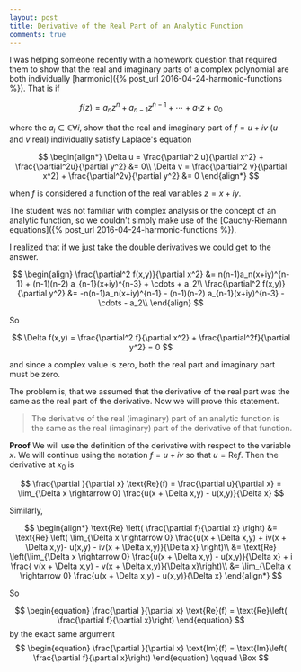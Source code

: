 ```yaml
---
layout: post
title: Derivative of the Real Part of an Analytic Function
comments: true
---
```

I was helping someone recently with a homework question that required them to show that the real and imaginary parts of a complex polynomial are both individually [harmonic]({% post_url 2016-04-24-harmonic-functions %}). That is if 

$$
f(z) = a_nz^n + a_{n-1}z^{n-1} + \cdots + a_1z + a_0
$$

where the $a_i \in \mathbb{C} \forall i$, show that the real and imaginary part of $f = u + iv$ ($u$ and $v$ real) individually satisfy Laplace's equation

$$
\begin{align*}
\Delta u = \frac{\partial^2 u}{\partial x^2} + \frac{\partial^2u}{\partial y^2} &= 0\\
\Delta v = \frac{\partial^2 v}{\partial x^2} + \frac{\partial^2v}{\partial y^2} &= 0
\end{align*}
$$

when $f$ is considered a function of the real variables $z = x + iy$. 

The student was not familiar with complex analysis or the concept of an analytic function, so we couldn't simply make use of the [Cauchy-Riemann equations]({% post_url 2016-04-24-harmonic-functions %}).

I realized that if we just take the double derivatives we could get to the answer. 

$$
\begin{align}
\frac{\partial^2 f(x,y)}{\partial x^2} &= n(n-1)a_n(x+iy)^{n-1} + (n-1)(n-2) a_{n-1}(x+iy)^{n-3} + \cdots + a_2\\
\frac{\partial^2 f(x,y)}{\partial y^2}  &= -n(n-1)a_n(x+iy)^{n-1} - (n-1)(n-2) a_{n-1}(x+iy)^{n-3} - \cdots - a_2\\
\end{align}
$$
 
 So

$$
\Delta f(x,y) = \frac{\partial^2 f}{\partial x^2} + \frac{\partial^2f}{\partial y^2} = 0
$$

and since a complex value is zero, both the real part and imaginary part must be zero. 

The problem is, that we assumed that the derivative of the real part was the same as the real part of the derivative. Now we will prove this statement.

> The derivative of the real (imaginary) part of an analytic function is the same as the real (imaginary) part of the derivative of that function.

**Proof** 
We will use the definition of the derivative with respect to the variable $x$. We will continue using the notation $f = u + iv$ so that $u = \text{Re} f.$ Then the derivative at $x_0$ is

$$
\frac{\partial }{\partial x} \text{Re}(f) = \frac{\partial u}{\partial x} = \lim_{\Delta x \rightarrow 0} \frac{u(x + \Delta x,y) - u(x,y)}{\Delta x}
$$

Similarly,

$$
\begin{align*}
\text{Re} \left( \frac{\partial f}{\partial x} \right) &= \text{Re} \left( \lim_{\Delta x \rightarrow 0} \frac{u(x + \Delta x,y) + iv(x + \Delta x,y)- u(x,y) - iv(x + \Delta x,y)}{\Delta x} \right)\\
&= \text{Re} \left(\lim_{\Delta x \rightarrow 0} \frac{u(x + \Delta x,y) - u(x,y)}{\Delta x} + i \frac{ v(x + \Delta x,y) - v(x + \Delta x,y)}{\Delta x}\right)\\
&= \lim_{\Delta x \rightarrow 0} \frac{u(x + \Delta x,y) - u(x,y)}{\Delta x}
\end{align*}
$$


So

$$
\begin{equation}
\frac{\partial }{\partial x} \text{Re}(f) = \text{Re}\left( \frac{\partial f}{\partial x}\right)
\end{equation}
$$
 by the exact same argument
$$
\begin{equation}
\frac{\partial }{\partial x} \text{Im}(f) = \text{Im}\left( \frac{\partial f}{\partial x}\right)
\end{equation}
\qquad \Box
$$